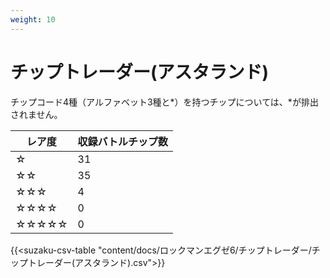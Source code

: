 ```yaml
---
weight: 10
---
```


# チップトレーダー(アスタランド)

チップコード4種（アルファベット3種と*）を持つチップについては、*が排出されません。

| レア度 | 収録バトルチップ数 |
| ------ | ------------------ |
| ☆      | 31                 |
| ☆☆     | 35                 |
| ☆☆☆    | 4                  |
| ☆☆☆☆   | 0                  |
| ☆☆☆☆☆  | 0                  |

{{<suzaku-csv-table "content/docs/ロックマンエグゼ6/チップトレーダー/チップトレーダー(アスタランド).csv">}}
